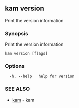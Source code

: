 ## kam version

Print the version information

### Synopsis

Print the version information

```
kam version [flags]
```

### Options

```
  -h, --help   help for version
```

### SEE ALSO

* [kam](kam.md)	 - kam

